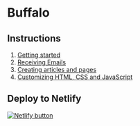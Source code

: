 # Buffalo

## Instructions

1. [Getting started](https://www.loom.com/share/7309f206e83d48be9e54e0fc7ca579b3)
2. [Receiving Emails](https://www.loom.com/share/d5d8950ef45441548519d413626b5a33)
4. [Creating articles and pages]()
5. [Customizing HTML, CSS and JavaScript]()

## Deploy to Netlify

<a href="https://app.netlify.com/start/deploy?repository=https://github.com/zellwk/buffalo
">
  <img src="https://www.netlify.com/img/deploy/button.svg" alt="Netlify button" >
</a>

